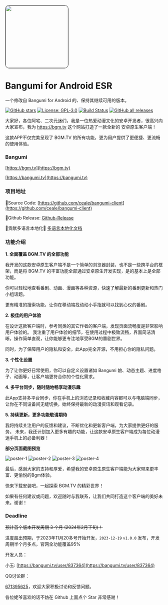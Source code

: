 <img src="https://github.com/ceale/bangumi-client/blob/main/app/src/main/ic_launcher-playstore.png?raw=true" height="200" width="200" style="display:block; border:1px solid #000;border-radius: 12px;">

# Bangumi for Android ESR
一个修改自 Bangumi for Android 的、保持其继续可用的版本。

 [![GitHub stars](https://img.shields.io/github/stars/ceale/bangumi-client?style=for-the-badge)](https://github.com/ceale/bangumi-client)
[![License: GPL-3.0](https://img.shields.io/badge/License-GPL3.0-blue?style=for-the-badge)](https://www.gnu.org/licenses/gpl-3.0)
[![Build Status](https://img.shields.io/github/actions/workflow/status/ceale/bangumi-client/android.yml?style=for-the-badge)](https://github.com/ceale/bangumi-client/actions)
[![GitHub all releases](https://img.shields.io/github/downloads/ceale/bangumi-client/total?style=for-the-badge)](https://github.com/ceale/bangumi-client)


大家好，各位阿宅、二次元迷们，我是一位热爱动漫文化的安卓开发者，很高兴向大家宣布，我为 https://bgm.tv 这个网站打造了一款全新的 安卓原生客户端！

这款APP不仅完美呈现了 BGM.TV 的所有功能，更为用户提供了更便捷、更流畅的使用体验。

### Bangumi
[https://bgm.tv](https://bgm.tv)

[https://bangumi.tv](https://bangumi.tv)

### 项目地址

🚩Source Code: [https://github.com/ceale/bangumi-client](https://github.com/ceale/bangumi-client)

🚩Github Release: [Github-Release](https://github.com/ceale/bangumi-client/releases)

🔨贡献多语言本地化🔨 [多语言本地化文档](https://docs.qq.com/sheet/DYk9hdG92dFVtTFlt?tab=koxolo)

### 功能介绍

**1. 全面覆盖 BGM.TV 的全部功能**

我开发的这款安卓原生客户端不是一个简单的浏览器封装，也不是一些跨平台的框架，而是将 BGM.TV 的丰富功能全部通过安卓原生开发实现，是的基本上是全部功能。

你可以轻松地查看番剧、动画、漫画等各种资源，快速了解最新的番剧更新和热门小组话题。

更有精准的搜索功能，让你在移动端找动动小手指就可以找到心仪的番剧。

**2. 极佳的用户体验**

在设计这款客户端时，参考同类的其它作者的客户端，发现页面流畅度是非常影响用户体验的。
我注重了用户体验的细节，在使用过程中极致流畅，界面简洁清晰，操作简单直观，让你能够更专注地享受BGM的番剧世界。

同时，为了保障用户的隐私和安全，此App完全开源，不用担心你的隐私问题。

**3. 个性化设置**

为了让你更好日常使用，你可以自定义设置诸如 Bangumi 娘、动态主题、进度格子、动画等，让客户端更符合你的个性化需求。

**4. 多平台同步，随时随地畅享动漫乐趣**

此App支持多平台同步，你在手机上的浏览记录和收藏内容都可以与电脑端同步，让你在不同设备间无缝切换，始终保持最新的动漫资讯和观看记录。

**5. 持续更新，更多功能敬请期待**

我将持续关注用户的反馈和建议，不断优化和更新客户端，为大家提供更好的服务。
未来，我还计划加入更多有趣的功能，让这款安卓原生客户端成为每位动漫迷手机上的必备利器！

**部分页面截图预览**


![poster-1](https://github.com/ceale/bangumi-client/blob/main/assets/poster-1.png?raw=true)
![poster-2](https://github.com/ceale/bangumi-client/blob/main/assets/poster-2.png?raw=true)
![poster-3](https://github.com/ceale/bangumi-client/blob/main/assets/poster-3.png?raw=true)
![poster-4](https://github.com/ceale/bangumi-client/blob/main/assets/poster-4.png?raw=true)

最后，感谢大家的支持和厚爱，希望我的安卓原生原生客户端能为大家带来更丰富、更愉悦的Bgm体验。

快来下载安装吧，一起探索 BGM.TV 的精彩世界！

如果有任何建议或问题，欢迎随时与我联系，让我们共同打造这个客户端的美好未来。谢谢！

### Deadline
~~预计首个版本开发周期 3 个月 (2024年2月下旬)！~~

进度超出预期，于2023年11月20多号开始开发，`2023-12-19` `v1.0.0` 发布，开发周期半个月多点，官网全功能覆盖95%

开发人员：

小玉: [https://bangumi.tv/user/837364](https://bangumi.tv/user/837364)

QQ讨论群：

[671395625](https://qm.qq.com/q/YomiSMeyUs)，欢迎大家积极讨论和反馈问题。

各位姥爷喜欢的话不妨在 Github 上面点个 Star 非常感谢！
